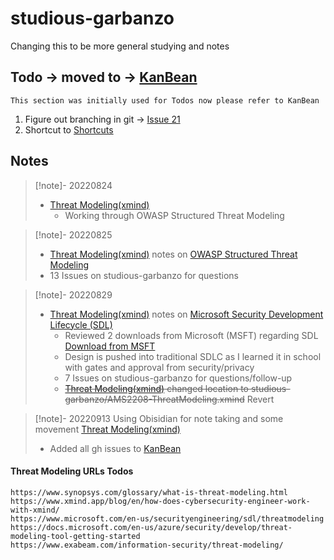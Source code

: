 # studious-garbanzo
Changing this to be more general studying and notes

## Todo -> moved to -> [KanBean](KanBean.md)
```
This section was initially used for Todos now please refer to KanBean
```
1. Figure out branching in git -> [Issue 21 ](obsidian://shell-commands/?vault=studious-garbanzo&execute=262pfp9ome&_gh_repo1=rra-dev/studious-garbanzo&_gh_issue9=1)
2. Shortcut to [Shortcuts](obsidian://open?vault=.bear&file=notes%2Fkybdshx)

## Notes

> [!note]- 20220824
>  - [Threat Modeling(xmind)](obsidian://shell-commands/?vault=studious-garbanzo&execute=0lncanifcf&_xmind5=studious-garbanzo.wiki/rsc/AMS2208-ThreatModeling.xmind)
> 	 - Working through OWASP Structured Threat Modeling

> [!note]- 20220825
>  - [Threat Modeling(xmind)](obsidian://shell-commands/?vault=studious-garbanzo&execute=0lncanifcf&_xmind5=studious-garbanzo.wiki/rsc/AMS2208-ThreatModeling.xmind) notes on
[OWASP Structured Threat Modeling](https://owasp.org/www-community/Threat_Modeling_Process)
> - 13 Issues on studious-garbanzo for questions

> [!note]- 20220829
>  - [Threat Modeling(xmind)](obsidian://shell-commands/?vault=studious-garbanzo&execute=0lncanifcf&_xmind5=studious-garbanzo.wiki/rsc/AMS2208-ThreatModeling.xmind) notes on [Microsoft Security Development Lifecycle (SDL)](https://www.microsoft.com/en-us/securityengineering/sdl)
>      - Reviewed 2 downloads from Microsoft (MSFT) regarding SDL
>             [Download from MSFT](https://go.microsoft.com/?linkid=9708425)
>      - Design is pushed into traditional SDLC as I learned it in school with gates and approval from security/privacy
>      - 7 Issues on studious-garbanzo for questions/follow-up
>      - ~~[Threat Modeling(xmind)](obsidian://shell-commands/?vault=studious-garbanzo&execute=0lncanifcf&_xmind5=studious-garbanzo.wiki/rsc/AMS2208-ThreatModeling.xmind) changed location to studious-garbanzo/AMS2208-ThreatModeling.xmind~~ Revert

> [!note]- 20220913
> Using Obisidian for note taking and some movement
> [Threat Modeling(xmind)](obsidian://shell-commands/?vault=studious-garbanzo&execute=0lncanifcf&_xmind5=studious-garbanzo.wiki/rsc/AMS2208-ThreatModeling.xmind)
> - Added all gh issues to [KanBean](KanBean.md)

#### Threat Modeling URLs Todos
```
https://www.synopsys.com/glossary/what-is-threat-modeling.html
https://www.xmind.app/blog/en/how-does-cybersecurity-engineer-work-with-xmind/
https://www.microsoft.com/en-us/securityengineering/sdl/threatmodeling
https://docs.microsoft.com/en-us/azure/security/develop/threat-modeling-tool-getting-started
https://www.exabeam.com/information-security/threat-modeling/
```


